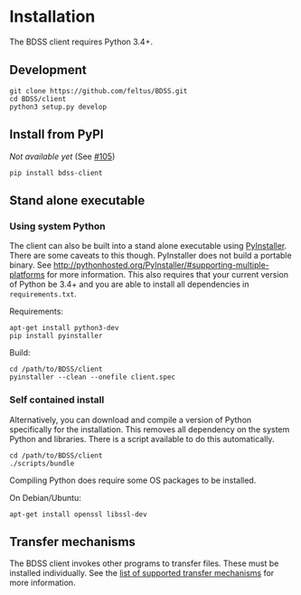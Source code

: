 # Installation

The BDSS client requires Python 3.4+.

## Development

```Shell
git clone https://github.com/feltus/BDSS.git
cd BDSS/client
python3 setup.py develop
```

## Install from PyPI

_Not available yet_ (See [#105](https://github.com/feltus/BDSS/issues/105))

```Shell
pip install bdss-client
```

## Stand alone executable

### Using system Python

The client can also be built into a stand alone executable using [PyInstaller](http://www.pyinstaller.org/).
There are some caveats to this though. PyInstaller does not build a portable binary. See
http://pythonhosted.org/PyInstaller/#supporting-multiple-platforms for more information.
This also requires that your current version of Python be 3.4+ and you are able to install
all dependencies in `requirements.txt`.

Requirements:

```Shell
apt-get install python3-dev
pip install pyinstaller
```

Build:

```Shell
cd /path/to/BDSS/client
pyinstaller --clean --onefile client.spec
```

### Self contained install

Alternatively, you can download and compile a version of Python specifically for the
installation. This removes all dependency on the system Python and libraries. There
is a script available to do this automatically.

```Shell
cd /path/to/BDSS/client
./scripts/bundle
```

Compiling Python does require some OS packages to be installed.

On Debian/Ubuntu:
```Shell
apt-get install openssl libssl-dev
```

## Transfer mechanisms

The BDSS client invokes other programs to transfer files. These must be installed individually. See the
[list of supported transfer mechanisms](/client/docs/transfer_mechanisms/README.md) for more information.
